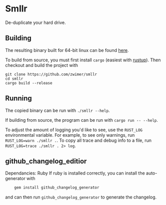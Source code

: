 # Smllr
De-duplicate your hard drive.

## Building

The resulting binary built for 64-bit linux can be found [here](/smllr).

To build from source, you must first install `cargo` (easiest with [rustup](https://rustup.rs/)). Then checkout and build the project with 
```
git clone https://github.com/zwimer/smllr
cd smllr
cargo build --release
```

## Running

The copied binary can be run with `./smllr --help`.

If building from source, the program can be run with `cargo run -- --help`.

To adjust the amount of logging you'd like to see, use the `RUST_LOG` environmental variable. For example, to see only warnings, run `RUST_LOG=warn ./smllr .`. To copy all trace and debug info to a file, run `RUST_LOG=trace ./smllr . 2> log`.

## github_changelog_editior
Dependancies: Ruby
If ruby is installed correctly, you can install the auto-generator with
```bash
	gem install github_changelog_generator 
```

and can then run `github_changelog_generator` to generate the changelog.
